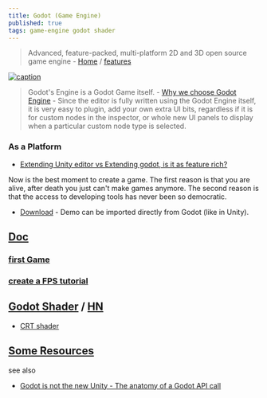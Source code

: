 ```yaml
---
title: Godot (Game Engine)
published: true
tags: game-engine godot shader
---
```

> Advanced, feature-packed, multi-platform 2D and 3D open source game engine - [Home](https://godotengine.org/) / [features](https://godotengine.org/features)

[![caption](https://upload.wikimedia.org/wikipedia/commons/thumb/e/e3/Godot3.4.png/440px-Godot3.4.png)](https://godotengine.org/showcase/)

> Godot's Engine is a Godot Game itself. - [Why we choose Godot Engine](https://medium.com/@rockmilkgames/why-godot-engine-e0d4736d6eb0) - Since the editor is fully written using the Godot Engine itself, it is very easy to plugin, add your own extra UI bits, regardless if it is for custom nodes in the inspector, or whole new UI panels to display when a particular custom node type is selected.

### As a Platform
- [Extending Unity editor vs Extending godot, is it as feature rich?](https://www.reddit.com/r/godot/comments/16k6cb9/extending_unity_editor_vs_extending_godot_is_it/)

Now is the best moment to create a game. The first reason is that you are alive, after death you just can't make games anymore. The second reason is that the access to developing tools has never been so democratic.

- [Download](https://godotengine.org/download/linux) - Demo can be imported directly from Godot (like in Unity).

## [Doc](http://docs.godotengine.org/en/3.0/getting_started/step_by_step/)

### [first Game](https://godot.readthedocs.io/en/latest/getting_started/step_by_step/your_first_game.html#doc-your-first-game)

### [create a FPS tutorial](https://godot.readthedocs.io/en/latest/tutorials/3d/fps_tutorial/part_one.html)

## [Godot Shader](https://godotshaders.com/) / [HN](https://news.ycombinator.com/item?id=26025742)

- [CRT shader](https://github.com/henriquelalves/SimpleGodotCRTShader)

## [Some Resources](https://godot-engine.zeef.com/andre.antonio.schmitz#)

see also
- [Godot is not the new Unity - The anatomy of a Godot API call](https://sampruden.github.io/posts/godot-is-not-the-new-unity/)
